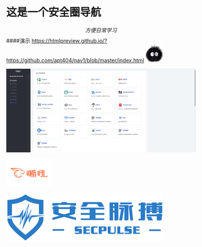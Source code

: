 # 这是一个安全圈导航

$$
方便日常学习
$$
####演示
https://htmlpreview.github.io/?https://github.com/apt404/nav1/blob/master/index.html
![](img/74_avatar_small.jpg)

![](img/blog.png)

![](img/4hou.jpg)

![](img/aqmb.png)


